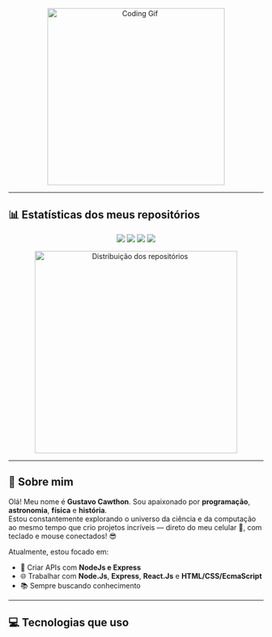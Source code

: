 
<!-- GIF no topo -->
<p align="center">
  <img src="https://media.giphy.com/media/qgQUggAC3Pfv687qPC/giphy.gif" width="350" alt="Coding Gif">
</p>

---

## 📊 Estatísticas dos meus repositórios

<p align="center">
  <img src="https://img.shields.io/badge/Java-2%20repositórios-red?style=for-the-badge&logo=java&logoColor=white" />
  <img src="https://img.shields.io/badge/Node.js-5%20repositórios-green?style=for-the-badge&logo=node.js&logoColor=white" />
  <img src="https://img.shields.io/badge/Go-1%20repositório-blue?style=for-the-badge&logo=go&logoColor=white" />
  <img src="https://img.shields.io/badge/React-3%20repositórios-61DAFB?style=for-the-badge&logo=react&logoColor=black" />
</p>

<p align="center">
  <img src="https://github.com/gu-cawthon/gu-cawthon/blob/main/chart.svg" alt="Distribuição dos repositórios" width="400"/>
</p>

---

## 🔭 Sobre mim

Olá! Meu nome é **Gustavo Cawthon**. Sou apaixonado por **programação**, **astronomia**, **física** e **história**.  
Estou constantemente explorando o universo da ciência e da computação ao mesmo tempo que crio projetos incríveis — direto do meu celular 📱, com teclado e mouse conectados! 😎

Atualmente, estou focado em:

- 🚀 Criar APIs com **NodeJs e Express**
- 🌐 Trabalhar com **Node.Js**, **Express**, **React.Js** e **HTML/CSS/EcmaScript**
- 📚 Sempre buscando conhecimento

---

## 💻 Tecnologias que uso
